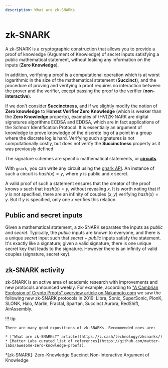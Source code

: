 ```yaml
---
description: What are zk-SNARKs
---
```


# zk-SNARK

A zk-SNARK is a cryptographic construction that allows you to provide a proof of knowledge
(Argument of Knowledge) of secret inputs satisfying a public mathematical statement, without
leaking any information on the inputs (**Zero Knowledge**).

In addition, verifying a proof is a computational operation which is at worst logarithmic in the
size of the mathematical statement (**Succinct**), and the procedure of proving and verifying a proof
requires no interaction between the prover and the verifier, except passing the proof to the
verifier (**non-interactive**).

If we don't consider **Succinctness**, and if we slightly modify the notion of **Zero knowledge**
to **Honest Verifier Zero Knowledge** (which is weaker than the **Zero Knowledge** property), examples
of (HV)ZK-NARK are digital signatures algorithms ECDSA and EDDSA, which are in fact applications of
the Schnorr Identification Protocol. It is essentially an argument of knowledge to prove knowledge
of the discrete log of a point in a group where the discrete log is hard. Verifying such signatures
is not computationally costly, but does not verify the **Succinctness** property as it was previously
defined.

The signature schemes are specific mathematical statements, or [**circuits**](circuits.md).

With `gnark`, you can write any circuit using the [gnark API](../HowTo/write/circuit_api.md).
An instance of such a circuit is $hash(x)=y$, where $y$ is public and $x$ secret.

A valid proof of such a statement ensures that the creator of the proof knows $x$ such that
$hash(x)=y$, without revealing $x$. It is worth noting that if $y$ is not specified, there are an
infinity of couples $(x,y)$ verifying $hash(x)=y$. But if $y$ is specified, only one $x$ verifies
this relation.

## Public and secret inputs

Given a mathematical statement, a zk-SNARK separates the inputs as $public$ and $secret$.
Typically, the $public$ inputs are known to everyone, and there is a unique $secret$ input such that
$secret + public$ inputs satisfy the statement. It's exactly like a signature; given a valid
signature, there is one unique secret key that leads to the signature. However there is an infinity
of valid couples (signature, secret key).

## zk-SNARK activity

zk-SNARK is an active area of academic research with improvements and new protocols announced
weekly. For example, according to
["A Cambrian Explosion of Crypto Proofs" overview article on Nakamoto.com](https://nakamoto.com/cambrian-explosion-of-crypto-proofs/)
we saw the following new zk-SNARK protocols in 2019: Libra, Sonic, SuperSonic, PlonK, SLONK, Halo,
Marlin, Fractal, Spartan, Succinct Aurora, RedShift, AirAssembly.

!!! tip

    There are many good expositions of zk-SNARKs. Recommended ones are:

    * ["What are zk-SNARKs?" article](https://z.cash/technology/zksnarks/)
    * [Matter Labs curated list of references](https://github.com/matter-labs/awesome-zero-knowledge-proofs).

*[zk-SNARK]: Zero-Knowledge Succinct Non-Interactive Argument of Knowledge
